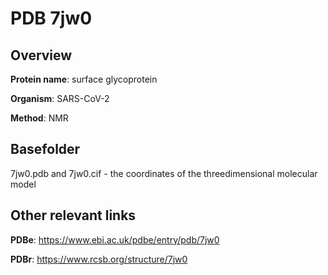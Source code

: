 # PDB 7jw0

## Overview

**Protein name**: surface glycoprotein

**Organism**: SARS-CoV-2

**Method**: NMR



## Basefolder

7jw0.pdb and 7jw0.cif - the coordinates of the threedimensional molecular model



## Other relevant links 
**PDBe**:  https://www.ebi.ac.uk/pdbe/entry/pdb/7jw0
 
**PDBr**: https://www.rcsb.org/structure/7jw0 
